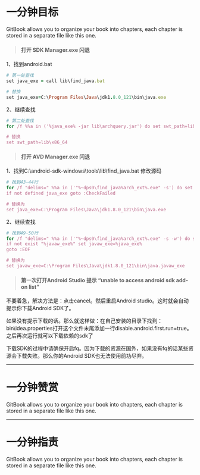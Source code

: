 # 一分钟目标

GitBook allows you to organize your book into chapters, each chapter is stored in a separate file like this one.

> #### 打开 SDK Manager.exe 闪退

1、找到android.bat

```ruby
# 第一处查找
set java_exe = call lib\find_java.bat

# 替换 
set java_exe=C:\Program Files\Java\jdk1.8.0_121\bin\java.exe
```

2、继续查找

```ruby
# 第二处查找
for /f %%a in ('%java_exe% -jar lib\archquery.jar') do set swt_path=lib\%%a

# 替换
set swt_path=lib\x86_64
```



> #### 打开 AVD Manager.exe 闪退

1、找到C:\android-sdk-windows\tools\lib\find\_java.bat 修改源码

```ruby
# 找到43-44行
for /f "delims=" %%a in ('"%~dps0\find_java%arch_ext%.exe" -s') do set java_exe=%%a
if not defined java_exe goto :CheckFailed

# 替换为
set java_exe=C:\Program Files\Java\jdk1.8.0_121\bin\java.exe
```

2、继续查找

```ruby
# 找到49-50行
for /f "delims=" %%a in ('"%~dps0\find_java%arch_ext%.exe" -s -w') do set javaw_exe=%%a
if not exist "%javaw_exe%" set javaw_exe=%java_exe%
goto :EOF

# 替换为
set javaw_exe=C:\Program Files\Java\jdk1.8.0_121\bin\java.javaw_exe
```



> #### 第一次打开Android Studio 提示 “unable to access android sdk add-on list”

不要着急，解决方法是：点击cancel。然后重启Android studio。这时就会自动提示你下载Android SDK了。

如果没有提示下载的话。那么就这样做：在自己安装的目录下找到：bin\idea.properties打开这个文件末尾添加一行disable.android.first.run=true。之后再次运行就可以下载依赖的sdk了

下载SDK的过程中请确保开启fq。因为下载的资源在国外，如果没有fq的话某些资源会下载失败。那么你的Android SDK也无法使用前功尽弃。

---

# 一分钟赞赏

GitBook allows you to organize your book into chapters, each chapter is stored in a separate file like this one.

---

# 一分钟指责

GitBook allows you to organize your book into chapters, each chapter is stored in a separate file like this one.

